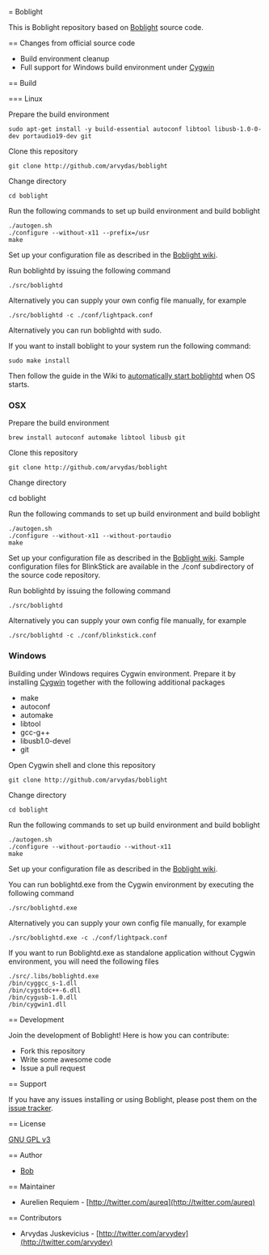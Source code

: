= Boblight

This is Boblight repository based on [Boblight](https://code.google.com/p/boblight/) source code. 


== Changes from official source code

* Build environment cleanup
* Full support for Windows build environment under [Cygwin](https://www.cygwin.com/)

== Build

=== Linux

Prepare the build environment

	sudo apt-get install -y build-essential autoconf libtool libusb-1.0-0-dev portaudio19-dev git 

Clone this repository

	git clone http://github.com/arvydas/boblight

Change directory

    cd boblight
	
Run the following commands to set up build environment and build boblight

	./autogen.sh
	./configure --without-x11 --prefix=/usr
	make
	
Set up your configuration file as described in the [Boblight wiki](https://code.google.com/p/boblight/wiki/boblightconf). 

Run boblightd by issuing the following command

	./src/boblightd

Alternatively you can supply your own config file manually, for example

	./src/boblightd -c ./conf/lightpack.conf

Alternatively you can run boblightd with sudo.

If you want to install boblight to your system run the following command:

	sudo make install

Then follow the guide in the Wiki to [automatically start boblightd](https://github.com/arvydas/boblight/wiki/Automatically-starting-boblightd-on-Linux) when OS starts.

### OSX

Prepare the build environment

	brew install autoconf automake libtool libusb git

Clone this repository

	git clone http://github.com/arvydas/boblight

Change directory

  cd boblight
	
Run the following commands to set up build environment and build boblight

	./autogen.sh
	./configure --without-x11 --without-portaudio
	make
	
Set up your configuration file as described in the [Boblight wiki](https://code.google.com/p/boblight/wiki/boblightconf). 
Sample configuration files for BlinkStick are available in the ./conf subdirectory of the source code repository.

Run boblightd by issuing the following command

	./src/boblightd

Alternatively you can supply your own config file manually, for example

	./src/boblightd -c ./conf/blinkstick.conf

### Windows

Building under Windows requires Cygwin environment. Prepare it by installing [Cygwin](https://www.cygwin.com/) together with the following additional packages

* make
* autoconf
* automake
* libtool
* gcc-g++
* libusb1.0-devel
* git

Open Cygwin shell and clone this repository

	git clone http://github.com/arvydas/boblight

Change directory

    cd boblight
	
Run the following commands to set up build environment and build boblight

	./autogen.sh
	./configure --without-portaudio --without-x11
	make

Set up your configuration file as described in the [Boblight wiki](https://code.google.com/p/boblight/wiki/boblightconf). 

You can run boblightd.exe from the Cygwin environment by executing the following command

	./src/boblightd.exe

Alternatively you can supply your own config file manually, for example

	./src/boblightd.exe -c ./conf/lightpack.conf

If you want to run Boblightd.exe as standalone application without Cygwin environment, you will need the following files

	./src/.libs/boblightd.exe
	/bin/cyggcc_s-1.dll
	/bin/cygstdc++-6.dll
	/bin/cygusb-1.0.dll
	/bin/cygwin1.dll

== Development

Join the development of Boblight! Here is how you can contribute:

* Fork this repository
* Write some awesome code
* Issue a pull request

== Support

If you have any issues installing or using Boblight, please post them on the [issue tracker](https://github.com/aureq/boblight/issues).

== License

[GNU GPL v3](http://www.gnu.org/licenses/gpl.html)
           
== Author

* [Bob](https://code.google.com/u/105397595332940693856/)

== Maintainer

* Aurelien Requiem - [http://twitter.com/aureq](http://twitter.com/aureq)

== Contributors

* Arvydas Juskevicius - [http://twitter.com/arvydev](http://twitter.com/arvydev)
